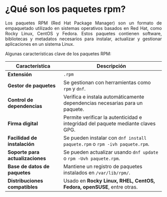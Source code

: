 #  ¿Qué son los paquetes rpm?

<p align="justify">
Los paquetes RPM (Red Hat Package Manager) son un formato de empaquetado utilizado en sistemas operativos basados en Red Hat, como Rocky Linux, CentOS y Fedora. Estos paquetes contienen software, bibliotecas y metadatos necesarios para instalar, actualizar y gestionar aplicaciones en un sistema Linux.
</p>

<p align="justify">
Algunas características clave de los paquetes RPM:
</p>

| **Característica**        | **Descripción** |
|---------------------------|--------------------------------------------------------------------------------------|
| **Extensión**            | `.rpm` |
| **Gestor de paquetes**   | Se gestionan con herramientas como `rpm` y `dnf`. |
| **Control de dependencias** | Verifica e instala automáticamente dependencias necesarias para un paquete. |
| **Firma digital**        | Permite verificar la autenticidad e integridad del paquete mediante claves GPG. |
| **Facilidad de instalación** | Se pueden instalar con `dnf install paquete.rpm` o `rpm -ivh paquete.rpm`. |
| **Soporte para actualizaciones** | Se pueden actualizar usando `dnf update` o `rpm -Uvh paquete.rpm`. |
| **Base de datos de paquetes** | Mantiene un registro de paquetes instalados en `/var/lib/rpm/`. |
| **Distribuciones compatibles** | Usado en **Rocky Linux, RHEL, CentOS, Fedora, openSUSE**, entre otras. |

